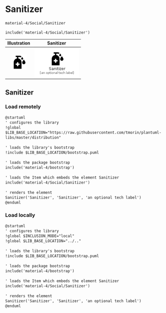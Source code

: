 # Sanitizer


```text
material-4/Social/Sanitizer
```

```text
include('material-4/Social/Sanitizer')
```



| Illustration | Sanitizer |
| :---: | :---: |
| ![illustration for Illustration](../../material-4/Social/Sanitizer.png) | ![illustration for Sanitizer](../../material-4/Social/Sanitizer.Local.png) |




## Sanitizer

### Load remotely
```plantuml
@startuml
' configures the library
!global $LIB_BASE_LOCATION="https://raw.githubusercontent.com/tmorin/plantuml-libs/master/distribution"

' loads the library's bootstrap
!include $LIB_BASE_LOCATION/bootstrap.puml

' loads the package bootstrap
include('material-4/bootstrap')

' loads the Item which embeds the element Sanitizer
include('material-4/Social/Sanitizer')

' renders the element
Sanitizer('Sanitizer', 'Sanitizer', 'an optional tech label')
@enduml
```

### Load locally
```plantuml
@startuml
' configures the library
!global $INCLUSION_MODE="local"
!global $LIB_BASE_LOCATION="../.."

' loads the library's bootstrap
!include $LIB_BASE_LOCATION/bootstrap.puml

' loads the package bootstrap
include('material-4/bootstrap')

' loads the Item which embeds the element Sanitizer
include('material-4/Social/Sanitizer')

' renders the element
Sanitizer('Sanitizer', 'Sanitizer', 'an optional tech label')
@enduml
```

